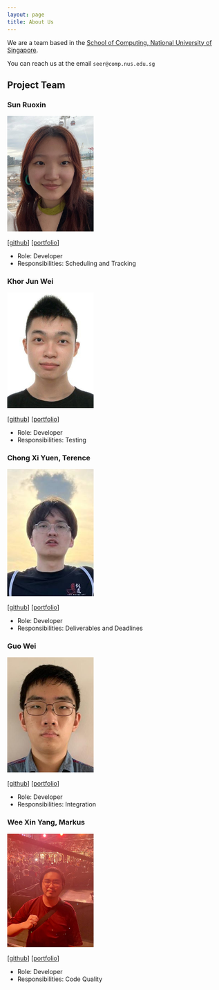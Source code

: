 ```yaml
---
layout: page
title: About Us
---
```


We are a team based in the [School of Computing, National University of Singapore](http://www.comp.nus.edu.sg).

You can reach us at the email `seer@comp.nus.edu.sg`

## Project Team

### Sun Ruoxin

<img src="images/vantemoon.png" width="200px">

[[github](https://github.com/vantemoon)]
[[portfolio](team/vantemoon.md)]


* Role: Developer
* Responsibilities: Scheduling and Tracking

### Khor Jun Wei

<img src="images/kjunwei.png" width="200px">

[[github](http://github.com/kjunwei)]
[[portfolio](team/kjunwei.md)]


* Role: Developer
* Responsibilities: Testing

### Chong Xi Yuen, Terence

<img src="images/cxyterence.png" width="200px">

[[github](http://github.com/cxyterence)] 
[[portfolio](team/cxyterence.md)]


* Role: Developer
* Responsibilities: Deliverables and Deadlines

### Guo Wei

<img src="images/guowei42.png" width="200px">

[[github](http://github.com/guowei42)]
[[portfolio](team/guowei42.md)]


* Role: Developer
* Responsibilities: Integration

### Wee Xin Yang, Markus

<img src="images/yellow-294.png" width="200px">

[[github](http://github.com/yellow-294)]
[[portfolio](team/yellow-294.md)]


* Role: Developer
* Responsibilities: Code Quality
